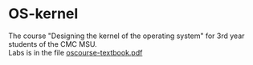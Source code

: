 # OS-kernel
The course "Designing the kernel of the operating system" for 3rd year students of the CMC MSU.  
Labs is in the file [oscourse-textbook.pdf](oscourse-textbook.pdf)
